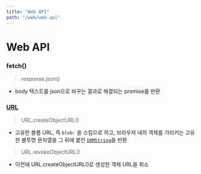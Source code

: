 ```yaml
---
title: "Web API"
path: "/web/web-api"
---
```


# Web API

### fetch()

> response.json()

- body 텍스트를 json으로 바꾸는 결과로 해결되는 promise를 반환

### [URL](https://developer.mozilla.org/ko/docs/Web/API/URL)

>  URL.createObjectURL()

- 고유한 블롭 URL, 즉 `blob:` 을 스킴으로 하고, 브라우저 내의 객체를 가리키는 고유한 불투명 문자열을 그 뒤에 붙인 [`DOMString`](https://developer.mozilla.org/ko/docs/Web/API/DOMString)을 반환

> URL.revokeObjectURL()

- 이전에 URL.createObjectURL()로 생성한 객체 URL을 취소

